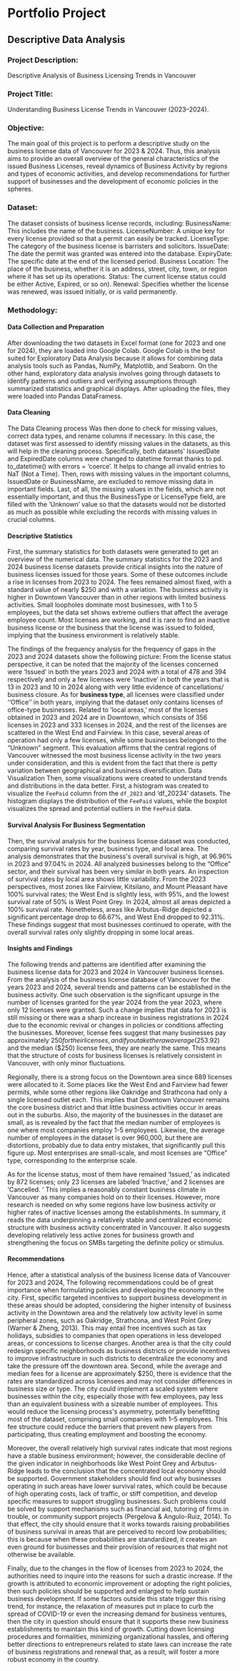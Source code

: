 # Portfolio Project
## Descriptive Data Analysis

### Project Description: 		
Descriptive Analysis of Business Licensing Trends in Vancouver

### Project Title: 			
Understanding Business License Trends in Vancouver (2023–2024).

### Objective: 		
The main goal of this project is to perform a descriptive study on the business license data of Vancouver for 2023 & 2024. Thus, this analysis aims to provide an overall overview of the general characteristics of the issued Business Licenses, reveal dynamics of Business Activity by regions and types of economic activities, and develop recommendations for further support of businesses and the development of economic policies in the spheres. 

### Dataset:
The dataset consists of business license records, including:
BusinessName: 	This includes the name of the business. 
LicenseNumber: 	A unique key for every license provided so that a permit can easily be tracked. 
LicenseType: 		The category of the business license is barristers and solicitors. 
IssueDate: 		  The date the permit was granted was entered into the database. 
ExpiryDate: 		The specific date at the end of the licensed period. 
Business Location: 	The place of the business, whether it is an address, street, city, town, or region where it has set up its operations. 
Status: 			  The current license status could be either Active, Expired, or so on). 
Renewal: 		    Specifies whether the license was renewed, was issued initially, or is valid permanently. 

### Methodology:
#### Data Collection and Preparation
After downloading the two datasets in Excel format (one for 2023 and one for 2024), they are loaded into Google Colab. Google Colab is the best suited for Exploratory Data Analysis because it allows for combining data analysis tools such as Pandas, NumPy, Matplotlib, and Seaborn. On the other hand, exploratory data analysis involves going through datasets to identify patterns and outliers and verifying assumptions through summarized statistics and graphical displays. After uploading the files, they were loaded into Pandas DataFramess.

#### Data Cleaning
The Data Cleaning process Was then done to check for missing values, correct data types, and rename columns if necessary. In this case, the dataset was first assessed to identify missing values in the datasets, as this will help in the cleaning process. Specifically, both datasets' IssuedDate and ExpiredDate columns were changed to datetime format thanks to pd. to_datetime() with errors = ‘coerce’. It helps to change all invalid entries to NaT (Not a Time). Then, rows with missing values in the important columns, IssuedDate or BusinessName, are excluded to remove missing data in important fields. Last, of all, the missing values in the fields, which are not essentially important, and thus the BusinessType or LicenseType field, are filled with the ‘Unknown’ value so that the datasets would not be distorted as much as possible while excluding the records with missing values in crucial columns.

#### Descriptive Statistics
First, the summary statistics for both datasets were generated to get an overview of the numerical data. The summary statistics for the 2023 and 2024 business license datasets provide critical insights into the nature of business licenses issued for those years. Some of these outcomes include a rise in licenses from 2023 to 2024. The fees remained almost fixed, with a standard value of nearly $250 and with a variation. The business activity is higher in Downtown Vancouver than in other regions with limited business activities. Small loopholes dominate most businesses, with 1 to 5 employees, but the data set shows extreme outliers that affect the average employee count. Most licenses are working, and it is rare to find an inactive business license or the business that the license was issued to folded, implying that the business environment is relatively stable. 


The findings of the frequency analysis for the frequency of gaps in the 2023 and 2024 datasets show the following picture: From the license status perspective, it can be noted that the majority of the licenses concerned were ‘Issued’ in both the years 2023 and 2024 with a total of 478 and 394 respectively and only a few licenses were ‘Inactive’ in both the years that is 13 in 2023 and 10 in 2024 along with very little evidence of cancellations/ business closure. As for **business type**, all licenses were classified under ‘‘Office’’ in both years, implying that the dataset only contains licenses of office-type businesses. Related to ‘local areas,’ most of the licenses obtained in 2023 and 2024 are in Downtown, which consists of 356 licenses in 2023 and 333 licenses in 2024, and the rest of the licenses are scattered in the West End and Fairview. In this case, several areas of operation had only a few licenses, while some businesses belonged to the “Unknown” segment. This evaluation affirms that the central regions of Vancouver witnessed the most business license activity in the two years under consideration, and this is evident from the fact that there is petty variation between geographical and business diversification.
Data Visualization
Then, some visualizations were created to understand trends and distributions in the data better. First, a histogram was created to visualize the `FeePaid` column from the `df_2023` and ‘df_20234’ datasets. The histogram displays the distribution of the `FeePaid` values, while the boxplot visualizes the spread and potential outliers in the `FeePaid` data.

#### Survival Analysis For Business Segmentation
Then, the survival analysis for the business license dataset was conducted, comparing survival rates by year, business type, and local area. The analysis demonstrates that the business's overall survival is high, at 96.96% in 2023 and 97.04% in 2024. All analyzed businesses belong to the “Office” sector, and their survival has been very similar in both years. An inspection of survival rates by local area shows little variability. From the 2023 perspectives, most zones like Fairview, Kitsilano, and Mount Pleasant have 100% survival rates; the West End is slightly less, with 95%, and the lowest survival rate of 50% is West Point Grey. In 2024, almost all areas depicted a 100% survival rate. Nonetheless, areas like Arbutus-Ridge depicted a significant percentage drop to 66.67%, and West End dropped to 92.31%. These findings suggest that most businesses continued to operate, with the overall survival rates only slightly dropping in some local areas.

#### Insights and Findings
The following trends and patterns are identified after examining the business license data for 2023 and 2024 in Vancouver business licenses. From the analysis of the business license database of Vancouver for the years 2023 and 2024, several trends and patterns can be established in the business activity. One such observation is the significant upsurge in the number of licenses granted for the year 2024 from the year 2023, where only 12 licenses were granted. Such a change implies that data for 2023 is still missing or there was a sharp increase in business registrations in 2024 due to the economic revival or changes in policies or conditions affecting the businesses. Moreover, license fees suggest that many businesses pay approximately $250 for their licenses, and if you take the raw average ($253.92) and the median ($250) license fees, they are nearly the same. This means that the structure of costs for business licenses is relatively consistent in Vancouver, with only minor fluctuations. 
 
Regionally, there is a strong focus on the Downtown area since 689 licenses were allocated to it. Some places like the West End and Fairview had fewer permits, while some other regions like Oakridge and Strathcona had only a single licensed outlet each. This implies that Downtown Vancouver remains the core business district and that little business activities occur in areas out in the suburbs. Also, the majority of the businesses in the dataset are small, as is revealed by the fact that the median number of employees is one where most companies employ 1-5 employees. Likewise, the average number of employees in the dataset is over 960,000, but there are distortions, probably due to data entry mistakes, that significantly pull this figure up. Most enterprises are small-scale, and most licenses are “Office” type, corresponding to the enterprise scale. 
 
As for the license status, most of them have remained ‘Issued,’ as indicated by 872 licenses; only 23 licenses are labeled ‘Inactive,’ and 2 licenses are ‘Cancelled. ’ This implies a reasonably constant business climate in Vancouver as many companies hold on to their licenses. However, more research is needed on why some regions have low business activity or higher rates of inactive licenses among the establishments. In summary, it reads the data underpinning a relatively stable and centralized economic structure with business activity concentrated in Vancouver. It also suggests developing relatively less active zones for business growth and strengthening the focus on SMBs targeting the definite policy or stimulus. 

#### Recommendations
Hence, after a statistical analysis of the business license data of Vancouver for 2023 and 2024, The following recommendations could be of great importance when formulating policies and developing the economy in the city. First, specific targeted incentives to support business development in these areas should be adopted, considering the higher intensity of business activity in the Downtown area and the relatively low activity level in some peripheral zones, such as Oakridge, Strathcona, and West Point Grey (Warner & Zheng, 2013). This may entail free incentives such as tax holidays, subsidies to companies that open operations in less developed areas, or concessions to license charges. Another area is that the city could redesign specific neighborhoods as business districts or provide incentives to improve infrastructure in such districts to decentralize the economy and take the pressure off the downtown area. 
Second, while the average and median fees for a license are approximately $250, there is evidence that the rates are standardized across licensees and may not consider differences in business size or type. The city could implement a scaled system where businesses within the city, especially those with few employees, pay less than an equivalent business with a sizeable number of employees. This would reduce the licensing process's asymmetry, potentially benefitting most of the dataset, comprising small companies with 1–5 employees. This fee structure could reduce the barriers that prevent new players from participating, thus creating employment and boosting the economy. 

Moreover, the overall relatively high survival rates indicate that most regions have a stable business environment; however, the considerable decline of the given indicator in neighborhoods like West Point Grey and Arbutus-Ridge leads to the conclusion that the concentrated local economy should be supported. Government stakeholders should find out why businesses operating in such areas have lower survival rates, which could be because of high operating costs, lack of traffic, or stiff competition, and develop specific measures to support struggling businesses. Such problems could be solved by support mechanisms such as financial aid, tutoring of firms in trouble, or community support projects (Pergelova & Angulo-Ruiz, 2014). To that effect, the city should ensure that it works towards raising probabilities of business survival in areas that are perceived to record low probabilities; this is because when these probabilities are standardized, it creates an even ground for businesses and their provision of resources that might not otherwise be available.

Finally, due to the changes in the flow of licenses from 2023 to 2024, the authorities need to inquire into the reasons for such a drastic increase. If the growth is attributed to economic improvement or adopting the right policies, then such policies should be supported and enlarged to help sustain business development. If some factors outside this state trigger this rising trend, for instance, the relaxation of measures put in place to curb the spread of COVID-19 or even the increasing demand for business ventures, then the city in question should ensure that it supports these new business establishments to maintain this kind of growth. Cutting down licensing procedures and formalities, minimizing organizational hassles, and offering better directions to entrepreneurs related to state laws can increase the rate of business registrations and renewal that, as a result, will foster a more robust economy in the country.


